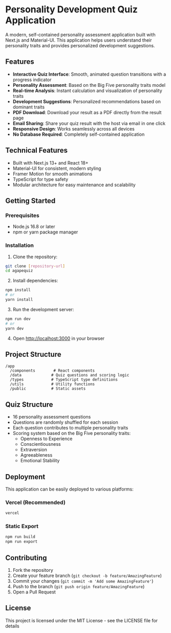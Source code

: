 # Personality Development Quiz Application

A modern, self-contained personality assessment application built with Next.js and Material-UI. This application helps users understand their personality traits and provides personalized development suggestions.

## Features

- **Interactive Quiz Interface**: Smooth, animated question transitions with a progress indicator
- **Personality Assessment**: Based on the Big Five personality traits model
- **Real-time Analysis**: Instant calculation and visualization of personality traits
- **Development Suggestions**: Personalized recommendations based on dominant traits
- **PDF Download**: Download your result as a PDF directly from the result page
- **Email Sharing**: Share your quiz result with the host via email in one click
- **Responsive Design**: Works seamlessly across all devices
- **No Database Required**: Completely self-contained application

## Technical Features

- Built with Next.js 13+ and React 18+
- Material-UI for consistent, modern styling
- Framer Motion for smooth animations
- TypeScript for type safety
- Modular architecture for easy maintenance and scalability

## Getting Started

### Prerequisites

- Node.js 16.8 or later
- npm or yarn package manager

### Installation

1. Clone the repository:
```bash
git clone [repository-url]
cd agapequiz
```

2. Install dependencies:
```bash
npm install
# or
yarn install
```

3. Run the development server:
```bash
npm run dev
# or
yarn dev
```

4. Open [http://localhost:3000](http://localhost:3000) in your browser

## Project Structure

```
/app
  /components        # React components
  /data             # Quiz questions and scoring logic
  /types            # TypeScript type definitions
  /utils            # Utility functions
  /public           # Static assets
```

## Quiz Structure

- 16 personality assessment questions
- Questions are randomly shuffled for each session
- Each question contributes to multiple personality traits
- Scoring system based on the Big Five personality traits:
  - Openness to Experience
  - Conscientiousness
  - Extraversion
  - Agreeableness
  - Emotional Stability

## Deployment

This application can be easily deployed to various platforms:

### Vercel (Recommended)
```bash
vercel
```

### Static Export
```bash
npm run build
npm run export
```

## Contributing

1. Fork the repository
2. Create your feature branch (`git checkout -b feature/AmazingFeature`)
3. Commit your changes (`git commit -m 'Add some AmazingFeature'`)
4. Push to the branch (`git push origin feature/AmazingFeature`)
5. Open a Pull Request

## License

This project is licensed under the MIT License - see the LICENSE file for details
